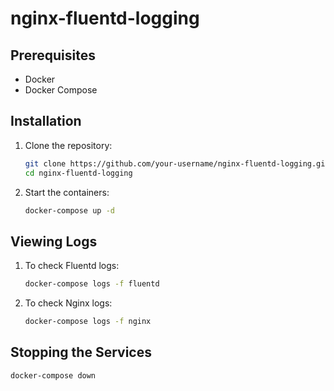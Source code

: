 # nginx-fluentd-logging
## Prerequisites
- Docker
- Docker Compose
## Installation
1. Clone the repository:
   ```sh
   git clone https://github.com/your-username/nginx-fluentd-logging.git
   cd nginx-fluentd-logging
   
2. Start the containers:
   ```sh
   docker-compose up -d
   
## Viewing Logs
1. To check Fluentd logs:
   ```sh
   docker-compose logs -f fluentd
   
2. To check Nginx logs:
   ```sh
   docker-compose logs -f nginx
   
## Stopping the Services
```sh
docker-compose down


